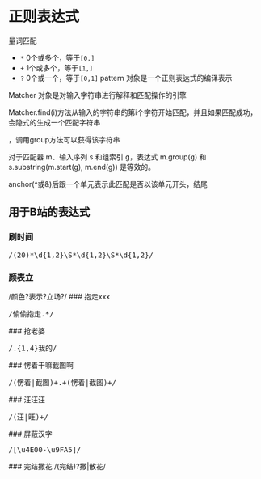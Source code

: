 # 正则表达式

量词匹配
- `*` 0个或多个，等于`[0,]`
- `+` 1个或多个，等于`[1,]`
- `?` 0个或一个，等于`[0,1]`
pattern 对象是一个正则表达式的编译表示

Matcher 对象是对输入字符串进行解释和匹配操作的引擎

Matcher.find(i)方法从输入的字符串的第i个字符开始匹配，并且如果匹配成功，会隐式的生成一个匹配字符串

，调用group方法可以获得该字符串

对于匹配器 m、输入序列 s 和组索引 g，表达式 m.group(g) 和 s.substring(m.start(g), m.end(g)) 是等效的。 

anchor(^或&)后跟一个单元表示此匹配是否以该单元开头，结尾
## 用于B站的表达式
### 刷时间
<pre>
/(20)*\d{1,2}\S*\d{1,2}\S*\d{1,2}/  
</pre>
### 颜表立
</pre>
/颜色?表示?立场?/
</pre>
### 抱走xxx
<pre>
/偷偷抱走.*/
</pre>
### 抢老婆
<pre>
/.{1,4}我的/
</pre>
### 愣着干嘛截图啊
<pre>
/(愣着|截图)+.+(愣着|截图)+/
</pre>
### 汪汪汪
<pre>
/(汪|旺)+/
</pre>
### 屏蔽汉字
<pre>
/[\u4E00-\u9FA5]/
</pre>
### 完结撒花
/(完结)?撒|散花/


